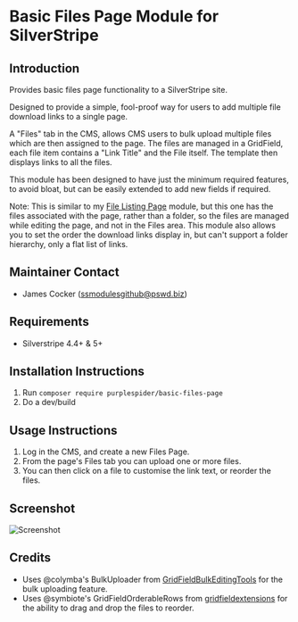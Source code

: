 # Basic Files Page Module for SilverStripe

## Introduction

Provides basic files page functionality to a SilverStripe site. 

Designed to provide a simple, fool-proof way for users to add multiple file download links to a single page.

A "Files" tab in the CMS, allows CMS users to bulk upload multiple files which are then assigned to the page. The files are managed in a GridField, each file item contains a "Link Title" and the File itself. The template then displays links to all the files.

This module has been designed to have just the minimum required features, to avoid bloat, but can be easily extended to add new fields if required.

Note: This is similar to my [File Listing Page](https://github.com/purplespider/silverstripe-file-listing) module, but this one has the files associated with the page, rather than a folder, so the files are managed while editing the page, and not in the Files area. This module also allows you to set the order the download links display in, but can't support a folder hierarchy, only a flat list of links. 

## Maintainer Contact ##
 * James Cocker (ssmodulesgithub@pswd.biz)
 
## Requirements
 * Silverstripe 4.4+ & 5+
 
## Installation Instructions

1. Run `composer require purplespider/basic-files-page`
2. Do a dev/build

## Usage Instructions
1. Log in the CMS, and create a new Files Page.
2. From the page's Files tab you can upload one or more files.
3. You can then click on a file to customise the link text, or reorder the files.

## Screenshot
![Screenshot](http://pswd.biz/ssmodules/basic-files-page/basic-files-page.png)

## Credits
 * Uses @colymba's BulkUploader from [GridFieldBulkEditingTools](https://github.com/colymba/GridFieldBulkEditingTools) for the bulk uploading feature.
 * Uses @symbiote's GridFieldOrderableRows from [gridfieldextensions](https://github.com/symbiote/silverstripe-gridfieldextensions) for the ability to drag and drop the files to reorder.
